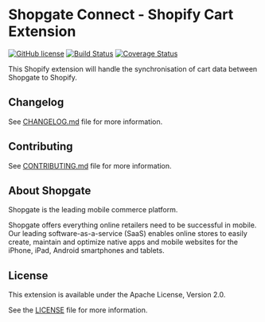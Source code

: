 # Shopgate Connect - Shopify Cart Extension

[![GitHub license](http://dmlc.github.io/img/apache2.svg)](LICENSE)
[![Build Status](https://travis-ci.org/shopgate/ext-shopify-cart.svg?branch=master)](https://travis-ci.org/shopgate/ext-shopify-cart)
[![Coverage Status](https://coveralls.io/repos/github/shopgate/ext-shopify-cart/badge.svg?branch=master)](https://coveralls.io/github/shopgate/ext-shopify-cart?branch=master)


This Shopify extension will handle the synchronisation of cart data between Shopgate to Shopify.

## Changelog

See [CHANGELOG.md](CHANGELOG.md) file for more information.

## Contributing

See [CONTRIBUTING.md](docs/CONTRIBUTING.md) file for more information.

## About Shopgate

Shopgate is the leading mobile commerce platform.

Shopgate offers everything online retailers need to be successful in mobile. Our leading
software-as-a-service (SaaS) enables online stores to easily create, maintain and optimize native
apps and mobile websites for the iPhone, iPad, Android smartphones and tablets.

## License

This extension is available under the Apache License, Version 2.0.

See the [LICENSE](./LICENSE) file for more information.
